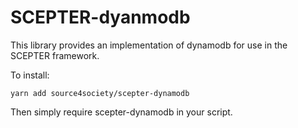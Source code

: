 # SCEPTER-dyanmodb

This library provides an implementation of dynamodb for use in the SCEPTER framework.

To install:

    yarn add source4society/scepter-dynamodb

Then simply require scepter-dynamodb in your script.


